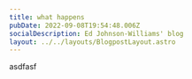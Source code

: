 ```yaml
---
title: what happens
pubDate: 2022-09-08T19:54:48.006Z
socialDescription: Ed Johnson-Williams' blog
layout: ../../layouts/BlogpostLayout.astro
---
```

asdfasf